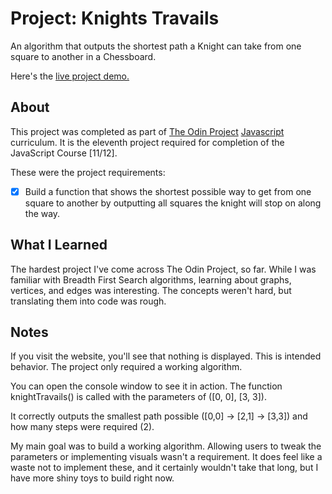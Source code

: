 Project: Knights Travails
=============

An algorithm that outputs the shortest path a Knight can take from one square to another in a Chessboard.

Here's the [live project demo.](https://alansobchacki.github.io/odin-js-knights-travails)

About
-----

This project was completed as part of [The Odin Project](https://www.theodinproject.com/) [Javascript](https://www.theodinproject.com/paths/full-stack-javascript/courses/javascript) curriculum. It is the eleventh project required for completion of the JavaScript Course [11/12].

These were the project requirements:

- [x] Build a function that shows the shortest possible way to get from one square to another by outputting all squares the knight will stop on along the way.


What I Learned
-----

The hardest project I've come across The Odin Project, so far. While I was familiar with Breadth First Search algorithms, learning about graphs, vertices, and edges was interesting. The concepts weren't hard, but translating them into code was rough.

Notes
-----
If you visit the website, you'll see that nothing is displayed. This is intended behavior. The project only required a working algorithm. 

You can open the console window to see it in action. The function knightTravails() is called with the parameters of ([0, 0], [3, 3]).

It correctly outputs the smallest path possible ([0,0] -> [2,1] -> [3,3]) and how many steps were required (2). 

My main goal was to build a working algorithm. Allowing users to tweak the parameters or implementing visuals wasn't a requirement. It does feel like a waste not to implement these, and it certainly wouldn't take that long, but I have more shiny toys to build right now.
